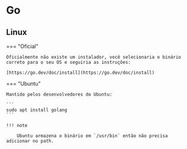 # Go

## Linux

=== "Oficial"
    
    Oficialmente não existe um instalador, você selecionaria o binário correto para o seu OS e seguiria as instruções:  
    
    [https://go.dev/doc/install](https://go.dev/doc/install)  

=== "Ubuntu"
    
    Mantido pelos desenvolvedores do Ubuntu:  
    
    ```
    sudo apt install golang
    ```
    
    !!! note
        
        Ubuntu armazena o binário em `/usr/bin` então não precisa adicionar no path.  